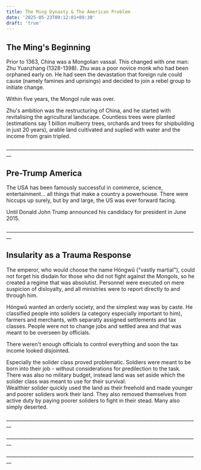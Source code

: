 ```yaml
---
title: The Ming Dynasty & The American Problem
date: '2025-05-23T09:12:01+09:30'
draft: 'true'
---
```

## The Ming's Beginning

Prior to 1363, China was a Mongolian vassal. This changed with one man:  Zhu Yuanzhang (1328-1398). Zhu was a poor novice monk who had been orphaned early on. He had seen the devastation that foreign rule could cause (namely famines and uprisings) and decided to join a rebel group to initiate change.

Within five years, the Mongol rule was over.

Zhu's ambition was the restructuring of China, and he started with revitalising the agricultural landscape. Countless trees were planted (estimations say 1 billion mulberry trees, orchards and trees for shipbuilding in just 20 years), arable land cultivated and suplied with water and the income from grain tripled.

\_\_\_\_\_\_\_\_\_\_\_\_\_\_\_\_\_\_\_\_\_\_\_\_\_\_\_\_\_\_\_\_\_\_\_\_\_\_\_\_\_\_\_\_\_\_\_\_\_\_\_\_\_\_\_\_\_\_\_\_\_\_\_\_\_\_\_\_\_\_\_\_\_\_\_\_\_\_\_\_

## Pre-Trump America

The USA has been famously successful in commerce, science, entertainment... all things that make a country a powerhouse. There were hiccups up surely, but by and large, the US was ever forward facing.

Until Donald John Trump announced his candidacy for president in June 2015.

\_\_\_\_\_\_\_\_\_\_\_\_\_\_\_\_\_\_\_\_\_\_\_\_\_\_\_\_\_\_\_\_\_\_\_\_\_\_\_\_\_\_\_\_\_\_\_\_\_\_\_\_\_\_\_\_\_\_\_\_\_\_\_\_\_\_\_\_\_\_\_\_\_\_\_\_\_\_\_\_

## Insularity as a Trauma Response

The emperor, who would choose the name Hóngwǔ ("vastly martial"), could not forget his disdain for those who did not fight against the Mongols, so he created a regime that was absolutist. Personnel were executed on mere suspicion of disloyalty, and all ministries were to report directly to and through him.

Hóngwǔ wanted an orderly society, and the simplest way was by caste. He classified people into soliders (a category especially important to him), farmers and merchants, with separatly assigned settlements and tax classes. People were not to change jobs and settled area and that was meant to be overseen by officials. 

There weren't enough officials to control everything and soon the tax income looked disjointed.

Especially the solider class proved problematic. Soldiers were meant to be born into their job - without considerations for predilection to the task. There was also no military budget, instead land was set aside which the solider class was meant to use for their survival. \
Wealthier solider quickly used the land as their freehold and made younger and poorer soliders work their land. They also removed themselves from active duty by paying poorer soliders to fight in their stead. Many also simply deserted.

\_\_\_\_\_\_\_\_\_\_\_\_\_\_\_\_\_\_\_\_\_\_\_\_\_\_\_\_\_\_\_\_\_\_\_\_\_\_\_\_\_\_\_\_\_\_\_\_\_\_\_\_\_\_\_\_\_\_\_\_\_\_\_\_\_\_\_\_\_\_\_\_\_\_\_\_\_\_\_\_





\_\_\_\_\_\_\_\_\_\_\_\_\_\_\_\_\_\_\_\_\_\_\_\_\_\_\_\_\_\_\_\_\_\_\_\_\_\_\_\_\_\_\_\_\_\_\_\_\_\_\_\_\_\_\_\_\_\_\_\_\_\_\_\_\_\_\_\_\_\_\_\_\_\_\_\_\_\_\_\_





\_\_\_\_\_\_\_\_\_\_\_\_\_\_\_\_\_\_\_\_\_\_\_\_\_\_\_\_\_\_\_\_\_\_\_\_\_\_\_\_\_\_\_\_\_\_\_\_\_\_\_\_\_\_\_\_\_\_\_\_\_\_\_\_\_\_\_\_\_\_\_\_\_\_\_\_\_\_\_\_
